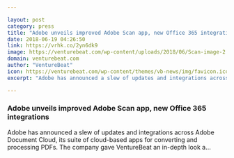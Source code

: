 ```yaml
---

layout: post
category: press
title: "Adobe unveils improved Adobe Scan app, new Office 365 integrations"
date: 2018-06-19 04:26:50
link: https://vrhk.co/2yn6dk9
image: https://venturebeat.com/wp-content/uploads/2018/06/Scan-image-2.jpg?fit=1920%2C1280&strip=all
domain: venturebeat.com
author: "VentureBeat"
icon: https://venturebeat.com/wp-content/themes/vb-news/img/favicon.ico
excerpt: "Adobe has announced a slew of updates and integrations across Adobe Document Cloud, its suite of cloud-based apps for converting and processing PDFs. The company gave VentureBeat an in-depth look a…"

---
```


### Adobe unveils improved Adobe Scan app, new Office 365 integrations

Adobe has announced a slew of updates and integrations across Adobe Document Cloud, its suite of cloud-based apps for converting and processing PDFs. The company gave VentureBeat an in-depth look a…